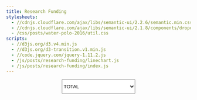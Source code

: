 ```yaml
---
title: Research Funding
stylesheets:
  - //cdnjs.cloudflare.com/ajax/libs/semantic-ui/2.2.6/semantic.min.css
  - //cdnjs.cloudflare.com/ajax/libs/semantic-ui/2.1.8/components/dropdown.min.css
  - /css/posts/water-polo-2016/util.css
scripts:
  - //d3js.org/d3.v4.min.js
  - //d3js.org/d3-transition.v1.min.js
  - //code.jquery.com/jquery-1.11.2.js
  - /js/posts/research-funding/linechart.js
  - /js/posts/research-funding/index.js
---
```

<div id='line-chart-wrapper'>
    <select style="margin: 0 auto; display: flex; width: 200px; height: 3em;" class="ui selection dropdown" id='lineChartDropdown'>
        <option value='0'>TOTAL</option>
        <option value='1'>BIOENGINEERING</option>
    </select>
</div>